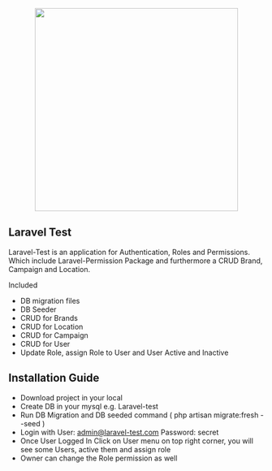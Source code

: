 <p align="center"><img src="https://res.cloudinary.com/dtfbvvkyp/image/upload/v1566331377/laravel-logolockup-cmyk-red.svg" width="400"></p>

## Laravel Test

Laravel-Test is an application for Authentication, Roles and Permissions. Which include Laravel-Permission Package and furthermore a CRUD Brand, Campaign and Location.

Included
- DB migration files
- DB Seeder
- CRUD for Brands
- CRUD for Location
- CRUD for Campaign
- CRUD for User
- Update Role, assign Role to User and User Active and Inactive

## Installation Guide

- Download project in your local
- Create DB in your mysql e.g. Laravel-test
- Run DB Migration and DB seeded command ( php artisan migrate:fresh --seed )
- Login with User: admin@laravel-test.com Password: secret
- Once User Logged In Click on User menu on top right corner, you will see some Users, active them and assign role
- Owner can change the Role permission as well 
